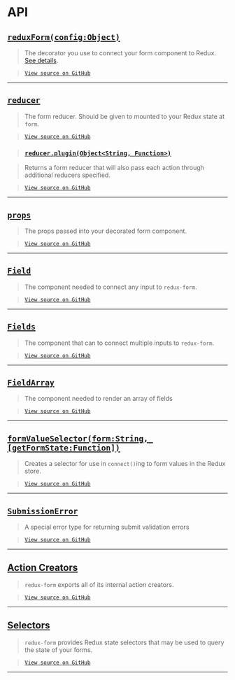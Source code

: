 # API

## [`reduxForm(config:Object)`](ReduxForm.md)

> The decorator you use to connect your form component to Redux.
[See details](ReduxForm.md).

> [`View source on GitHub`](https://github.com/erikras/redux-form/blob/master/src/reduxForm.js)

---

## [`reducer`](Reducer.md)

> The form reducer. Should be given to mounted to your Redux state at `form`.

> [`View source on GitHub`](https://github.com/erikras/redux-form/blob/master/src/reducer.js)

> ### [`reducer.plugin(Object<String, Function>)`](ReducerPlugin.md)

> Returns a form reducer that will also pass each action through additional reducers specified.

> [`View source on GitHub`](https://github.com/erikras/redux-form/blob/master/src/reducer.js#L369)

---

## [`props`](Props.md)

> The props passed into your decorated form component.

> [`View source on GitHub`](https://github.com/erikras/redux-form/blob/master/src/reduxForm.js#L347)

---

## [`Field`](Field.md)

> The component needed to connect any input to `redux-form`.

> [`View source on GitHub`](https://github.com/erikras/redux-form/blob/master/src/Field.js)

---

## [`Fields`](Fields.md)

> The component that can to connect multiple inputs to `redux-form`.

> [`View source on GitHub`](https://github.com/erikras/redux-form/blob/master/src/Fields.js)

---

## [`FieldArray`](FieldArray.md)

> The component needed to render an array of fields

> [`View source on GitHub`](https://github.com/erikras/redux-form/blob/master/src/FieldArray.js)

---

## [`formValueSelector(form:String, [getFormState:Function])`](FormValueSelector.md)

> Creates a selector for use in `connect()`ing to form values in the Redux store.

> [`View source on GitHub`](https://github.com/erikras/redux-form/blob/master/src/formValueSelector.js)

---

## [`SubmissionError`](SubmissionError.md)

> A special error type for returning submit validation errors

> [`View source on GitHub`](https://github.com/erikras/redux-form/blob/master/src/SubmissionError.js)

---

## [Action Creators](ActionCreators.md)

> `redux-form` exports all of its internal action creators.

> [`View source on GitHub`](https://github.com/erikras/redux-form/blob/master/src/actions.js)

---

## [Selectors](Selectors.md)

> `redux-form` provides Redux state selectors that may be used to query the state of your forms.

> [`View source on GitHub`](https://github.com/erikras/redux-form/tree/master/src/selectors)

---
